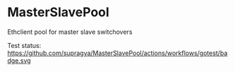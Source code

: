 # MasterSlavePool
Ethclient pool for master slave switchovers

Test status: https://github.com/supragya/MasterSlavePool/actions/workflows/gotest/badge.svg